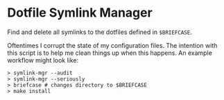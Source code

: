# Dotfile Symlink Manager

Find and delete all symlinks to the dotfiles defined in `$BRIEFCASE`.

Oftentimes I corrupt the state of my configuration files. The intention with
this script is to help me clean things up when this happens. An example workflow
might look like:

```shell
> symlink-mgr --audit
> symlink-mgr --seriously
> briefcase # changes directory to $BRIEFCASE
> make install
```
